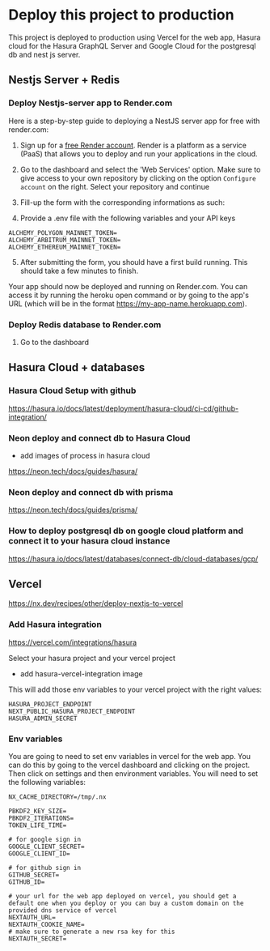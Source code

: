 # Deploy this project to production

This project is deployed to production using Vercel for the web app, Hasura cloud for the Hasura GraphQL Server and Google Cloud for the postgresql db and nest js server.

## Nestjs Server + Redis

### Deploy Nestjs-server app to Render.com

Here is a step-by-step guide to deploying a NestJS server app for free with render.com:

1. Sign up for a [free Render account](https://dashboard.render.com/). Render is a platform as a service (PaaS) that allows you to deploy and run your applications in the cloud.

2. Go to the dashboard and select the 'Web Services' option. Make sure to give access to your own repository by clicking on the option `Configure account` on the right. Select your repository and continue

3. Fill-up the form with the corresponding informations as such:

4. Provide a .env file with the following variables and your API keys

```.env
ALCHEMY_POLYGON_MAINNET_TOKEN=
ALCHEMY_ARBITRUM_MAINNET_TOKEN=
ALCHEMY_ETHEREUM_MAINNET_TOKEN=
```

5. After submitting the form, you should have a first build running. This should take a few minutes to finish.

Your app should now be deployed and running on Render.com. You can access it by running the heroku open command or by going to the app's URL (which will be in the format https://my-app-name.herokuapp.com).

### Deploy Redis database to Render.com

1. Go to the dashboard

## Hasura Cloud + databases

### Hasura Cloud Setup with github

https://hasura.io/docs/latest/deployment/hasura-cloud/ci-cd/github-integration/

### Neon deploy and connect db to Hasura Cloud

- add images of process in hasura cloud

https://neon.tech/docs/guides/hasura/

### Neon deploy and connect db with prisma

https://neon.tech/docs/guides/prisma/

### How to deploy postgresql db on google cloud platform and connect it to your hasura cloud instance

https://hasura.io/docs/latest/databases/connect-db/cloud-databases/gcp/

## Vercel

https://nx.dev/recipes/other/deploy-nextjs-to-vercel

### Add Hasura integration

https://vercel.com/integrations/hasura

Select your hasura project and your vercel project

- add hasura-vercel-integration image

This will add those env variables to your vercel project with the right values:

```.env
HASURA_PROJECT_ENDPOINT
NEXT_PUBLIC_HASURA_PROJECT_ENDPOINT
HASURA_ADMIN_SECRET
```

### Env variables

You are going to need to set env variables in vercel for the web app. You can do this by going to the vercel dashboard and clicking on the project. Then click on settings and then environment variables. You will need to set the following variables:

```.env
NX_CACHE_DIRECTORY=/tmp/.nx

PBKDF2_KEY_SIZE=
PBKDF2_ITERATIONS=
TOKEN_LIFE_TIME=

# for google sign in
GOOGLE_CLIENT_SECRET=
GOOGLE_CLIENT_ID=

# for github sign in
GITHUB_SECRET=
GITHUB_ID=

# your url for the web app deployed on vercel, you should get a default one when you deploy or you can buy a custom domain on the provided dns service of vercel
NEXTAUTH_URL=
NEXTAUTH_COOKIE_NAME=
# make sure to generate a new rsa key for this
NEXTAUTH_SECRET=
```
